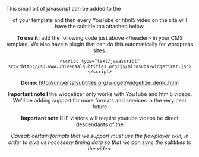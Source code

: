 This small bit of javascript can be added to the <header> of your template and then every YouTube or html5 video on the site will have the subtitle tab attached below.

**To use it:** add the following code just above \</header\> in your CMS template. We also have a plugin that can do this automatically for wordpress sites.

`<script type="text/javascript" src="http://s3.www.universalsubtitles.org/js/mirosubs-widgetizer.js"></script>`

**Demo:** http://universalsubtitles.org/widget/widgetize_demo.html

**Important note I** the widgetizer only works with YouTube and html5 videos. We'll be adding support for more formats and services in the very near future

**Important note II** IE visitors will require youtube videos be direct descendants of the <body/>

*Caveat: certain formats that we support must use the flowplayer skin, in order to give us necessary timing data so that we can sync the subtitles to the video.*
